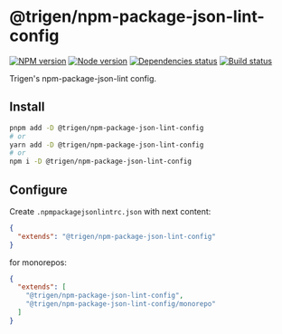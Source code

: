 # @trigen/npm-package-json-lint-config

[![NPM version][npm]][npm-url]
[![Node version][node]][node-url]
[![Dependencies status][deps]][deps-url]
[![Build status][build]][build-url]

[npm]: https://img.shields.io/npm/v/%40trigen/npm-package-json-lint-config.svg
[npm-url]: https://npmjs.com/package/@trigen/npm-package-json-lint-config

[node]: https://img.shields.io/node/v/%40trigen/npm-package-json-lint-config.svg
[node-url]: https://nodejs.org

[deps]: https://img.shields.io/librariesio/release/npm/@trigen/npm-package-json-lint-config
[deps-url]: https://libraries.io/npm/@trigen%2Feslint-config/tree

[build]: https://img.shields.io/github/actions/workflow/status/TrigenSoftware/scripts/ci.yml?branch=main
[build-url]: https://github.com/TrigenSoftware/scripts/actions

Trigen's npm-package-json-lint config.

## Install

```bash
pnpm add -D @trigen/npm-package-json-lint-config
# or
yarn add -D @trigen/npm-package-json-lint-config
# or
npm i -D @trigen/npm-package-json-lint-config
```

## Configure

Create `.npmpackagejsonlintrc.json` with next content:

```json
{
  "extends": "@trigen/npm-package-json-lint-config"
}
```

for monorepos:

```json
{
  "extends": [
    "@trigen/npm-package-json-lint-config",
    "@trigen/npm-package-json-lint-config/monorepo"
  ]
}
```
